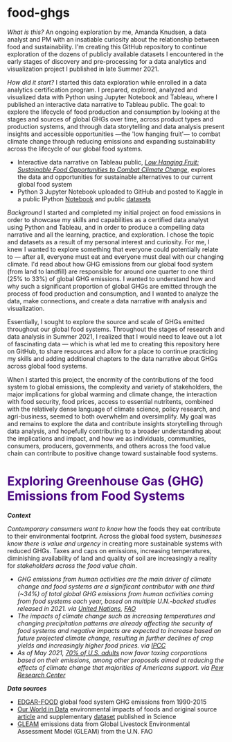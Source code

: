 # food-ghgs

*What is this?*  An ongoing exploration by me, Amanda Knudsen, a data analyst and PM with an insatiable curiosity about the relationship between food and sustainability. I'm creating this GitHub repository to continue exploration of the dozens of publicly available datasets I encountered in the early stages of discovery and pre-processing for a data analytics and visualization project I published in late Summer 2021.

*How did it start?*  I started this data exploration while enrolled in a data analytics certification program. I prepared, explored, analyzed and visualized data with Python using Jupyter Notebook and Tableau, where I published an interactive data narrative to Tableau public. The goal: to explore the lifecycle of food production and consumption by looking at the stages and sources of global GHGs over time, across product types and production systems, and through data storytelling and data analysis present insights and accessible opportunities —the 'low hanging fruit'— to combat climate change through reducing emissions and expanding sustainability across the lifecycle of our global food systems. 

- Interactive data narrative on Tableau public, *[Low Hanging Fruit: Sustainable Food Opportunities to Combat Climate Change](https://public.tableau.com/app/profile/amanda.knudsen/viz/FoodProduction07/LowHangingFruit)*, explores the data and opportunities for sustainable alternatives to our current global food system
- Python 3 Jupyter Notebook uploaded to GitHub and posted to Kaggle in a public IPython [Notebook](https://www.kaggle.com/amandaroseknudsen/globalfoodemissions) and public [datasets](https://www.kaggle.com/amandaroseknudsen/globalfoodemissions/data)


*Background* I started and completed my initial project on food emissions in order to showcase my skills and capabilities as a certified data analyst using Python and Tableau, and in order to produce a compelling data narrative and all the learning, practice, and exploration. I chose the topic and datasets as a result of my personal interest and curiosity. For me, I knew I wanted to explore something that everyone could potentially relate to — after all, everyone must eat and everyone must deal with our changing climate. I'd read about how GHG emissions from our global food system (from land to landfill) are responsible for around one quarter to one third (25% to 33%) of global GHG emissions. I wanted to understand how and why such a significant proportion of global GHGs are emitted through the process of food production and consumption, and I wanted to analyze the data, make connections, and create a data narrative with analysis and visualization. 

Essentially, I sought to explore the source and scale of GHGs emitted throughout our global food systems. Throughout the stages of research and data analysis in Summer 2021, I realized that I would need to leave out a lot of fascinating data — which is what led me to creating this repository here on GitHub, to share resources and allow for a place to continue practicing my skills and adding additional chapters to the data narrative about GHGs across global food systems.

When I started this project, the enormity of the contributions of the food system to global emissions, the complexity and variety of stakeholders, the major implications for global warming and climate change, the interaction with food security, food prices, access to essential nutritents, combined with the relatively dense language of climate science, policy research, and agri-business, seemed to both overwhelm and oversimplify. My goal was and remains to explore the data and contribute insights storytelling through data analysis, and hopefully contributing to a broader understanding about the implications and impact, and how we as individuals, communities, consumers, producers, governments, and others across the food value chain can contribute to positive change toward sustainable food systems. 

# <span style="color:indigo">Exploring Greenhouse Gas (GHG) Emissions from Food Systems</span>

***Context*** 

*Contemporary consumers want to know* how the foods they eat contribute to their environmental footprint. Across the global food system, *businesses know there is value and urgency* in creating more sustainable systems with reduced GHGs. Taxes and caps on emissions, increasing temperatures, diminishing availability of land and quality of soil are increasingly a reality for *stakeholders across the food value chain*.

- *GHG emissions from human activities are the main driver of climate change and food systems are a significant contributor with one third (~34%) of total global GHG emissions from human activities coming from food systems each year, based on multiple U.N.-backed studies released in 2021. via <a href = https://news.un.org/en/story/2021/03/1086822>United Nations</a>, <a href = http://www.fao.org/news/story/en/item/1402118/icode/>FAO </a>*
- *The impacts of climate change such as increasing temperatures and changing precipitation patterns are already affecting the security of food systems and negative impacts are expected to increase based on future projected climate change, resulting in further declines of crop yields and increasingly higher food prices.  via <a href = https://www.ipcc.ch/srccl/chapter/chapter-5/> IPCC </a>*
- *As of May 2021, <a href = https://www.pewresearch.org/science/2021/05/26/climate-energy-and-environmental-policy/ps_2021-05-26_climate-and-generations_02-010/>70% of U.S. adults</a> now favor taxing corporations based on their emissions, among other proposals aimed at reducing the effects of climate change that majorities of Americans support. via <a href = https://www.pewresearch.org/science/wp-content/uploads/sites/16/2021/05/PS_2021.05.26_climate-and-generations_REPORT.pdf>Pew Research Center</a>* 

***Data sources***
<ul>
  <li> <a href = https://edgar.jrc.ec.europa.eu/edgar_food#data_download>EDGAR-FOOD</a> global food system GHG emissions from 1990-2015</li>

  <li> <a href = https://ourworldindata.org/environmental-impacts-of-food> Our World in Data</a> environmental impacts of foods and original source <a href = https://science.sciencemag.org/content/360/6392/987>article</a> and supplementary <a href = https://science.sciencemag.org/highwire/filestream/710905/field_highwire_adjunct_files/3/aaq0216_DataS2.xls>dataset</a> published in Science</li>

  <li> <a href = http://www.fao.org/gleam/results/en/> GLEAM</a> emissions data from Global Livestock Environmental Assessment Model (GLEAM) from the U.N. FAO</li>
  </ul>
